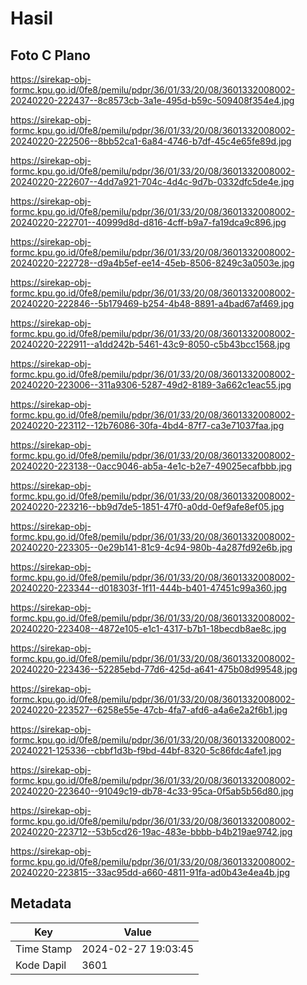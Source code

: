 # Hasil

## Foto C Plano

https://sirekap-obj-formc.kpu.go.id/0fe8/pemilu/pdpr/36/01/33/20/08/3601332008002-20240220-222437--8c8573cb-3a1e-495d-b59c-509408f354e4.jpg

https://sirekap-obj-formc.kpu.go.id/0fe8/pemilu/pdpr/36/01/33/20/08/3601332008002-20240220-222506--8bb52ca1-6a84-4746-b7df-45c4e65fe89d.jpg

https://sirekap-obj-formc.kpu.go.id/0fe8/pemilu/pdpr/36/01/33/20/08/3601332008002-20240220-222607--4dd7a921-704c-4d4c-9d7b-0332dfc5de4e.jpg

https://sirekap-obj-formc.kpu.go.id/0fe8/pemilu/pdpr/36/01/33/20/08/3601332008002-20240220-222701--40999d8d-d816-4cff-b9a7-fa19dca9c896.jpg

https://sirekap-obj-formc.kpu.go.id/0fe8/pemilu/pdpr/36/01/33/20/08/3601332008002-20240220-222728--d9a4b5ef-ee14-45eb-8506-8249c3a0503e.jpg

https://sirekap-obj-formc.kpu.go.id/0fe8/pemilu/pdpr/36/01/33/20/08/3601332008002-20240220-222846--5b179469-b254-4b48-8891-a4bad67af469.jpg

https://sirekap-obj-formc.kpu.go.id/0fe8/pemilu/pdpr/36/01/33/20/08/3601332008002-20240220-222911--a1dd242b-5461-43c9-8050-c5b43bcc1568.jpg

https://sirekap-obj-formc.kpu.go.id/0fe8/pemilu/pdpr/36/01/33/20/08/3601332008002-20240220-223006--311a9306-5287-49d2-8189-3a662c1eac55.jpg

https://sirekap-obj-formc.kpu.go.id/0fe8/pemilu/pdpr/36/01/33/20/08/3601332008002-20240220-223112--12b76086-30fa-4bd4-87f7-ca3e71037faa.jpg

https://sirekap-obj-formc.kpu.go.id/0fe8/pemilu/pdpr/36/01/33/20/08/3601332008002-20240220-223138--0acc9046-ab5a-4e1c-b2e7-49025ecafbbb.jpg

https://sirekap-obj-formc.kpu.go.id/0fe8/pemilu/pdpr/36/01/33/20/08/3601332008002-20240220-223216--bb9d7de5-1851-47f0-a0dd-0ef9afe8ef05.jpg

https://sirekap-obj-formc.kpu.go.id/0fe8/pemilu/pdpr/36/01/33/20/08/3601332008002-20240220-223305--0e29b141-81c9-4c94-980b-4a287fd92e6b.jpg

https://sirekap-obj-formc.kpu.go.id/0fe8/pemilu/pdpr/36/01/33/20/08/3601332008002-20240220-223344--d018303f-1f11-444b-b401-47451c99a360.jpg

https://sirekap-obj-formc.kpu.go.id/0fe8/pemilu/pdpr/36/01/33/20/08/3601332008002-20240220-223408--4872e105-e1c1-4317-b7b1-18becdb8ae8c.jpg

https://sirekap-obj-formc.kpu.go.id/0fe8/pemilu/pdpr/36/01/33/20/08/3601332008002-20240220-223436--52285ebd-77d6-425d-a641-475b08d99548.jpg

https://sirekap-obj-formc.kpu.go.id/0fe8/pemilu/pdpr/36/01/33/20/08/3601332008002-20240220-223527--6258e55e-47cb-4fa7-afd6-a4a6e2a2f6b1.jpg

https://sirekap-obj-formc.kpu.go.id/0fe8/pemilu/pdpr/36/01/33/20/08/3601332008002-20240221-125336--cbbf1d3b-f9bd-44bf-8320-5c86fdc4afe1.jpg

https://sirekap-obj-formc.kpu.go.id/0fe8/pemilu/pdpr/36/01/33/20/08/3601332008002-20240220-223640--91049c19-db78-4c33-95ca-0f5ab5b56d80.jpg

https://sirekap-obj-formc.kpu.go.id/0fe8/pemilu/pdpr/36/01/33/20/08/3601332008002-20240220-223712--53b5cd26-19ac-483e-bbbb-b4b219ae9742.jpg

https://sirekap-obj-formc.kpu.go.id/0fe8/pemilu/pdpr/36/01/33/20/08/3601332008002-20240220-223815--33ac95dd-a660-4811-91fa-ad0b43e4ea4b.jpg


## Metadata

| Key        | Value               |
| ---------- | ------------------- |
| Time Stamp | 2024-02-27 19:03:45 |
| Kode Dapil | 3601                |



